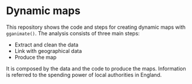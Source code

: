 # Dynamic maps

This repository shows the code and steps for creating dynamic maps with `gganimate()`. The analysis consists of three main steps:

  - Extract and clean the data
  - Link with geographical data
  - Produce the map
  
It is composed by the data and the code to produce the maps. Information is referred to the spending power of local authorities in England. 


  
 

